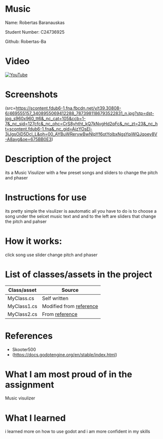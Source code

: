 # Music

Name: Robertas Baranauskas

Student Number: C24736925

Github: Robertas-Ba

# Video

[![YouTube](https://cdn.mos.cms.futurecdn.net/8gzcr6RpGStvZFA2qRt4v6-1200-80.jpg)](https://youtu.be/4_znaMbcrC0)

# Screenshots
(src=https://scontent.fdub6-1.fna.fbcdn.net/v/t39.30808-6/469555157_3408955069412288_7873981186793522831_n.jpg?stp=dst-jpg_s960x960_tt6&_nc_cat=105&ccb=1-7&_nc_sid=127cfc&_nc_ohc=CrS8yhtht_kQ7kNvgHd2qFc&_nc_zt=23&_nc_ht=scontent.fdub6-1.fna&_nc_gid=AjzYOsEl-3jJgsOjD5Dcl_L&oh=00_AYBuWRerywBwNIpYf6otYolbxNgsYpiWQJqoey8V-A8avg&oe=675BB0E3)
# Description of the project
its a Music Visulizer with a few preset songs and sliders to change the pitch and phaser
# Instructions for use
its pretty simple the visulizer is aautomatic all you have to do is to choose a song under the selcet music text and and to the left are sliders that change the pitch and pahser 
# How it works:
click song use slider change pitch and phaser
# List of classes/assets in the project

| Class/asset | Source |
|-----------|-----------|
| MyClass.cs | Self written |
| MyClass1.cs | Modified from [reference]() |
| MyClass2.cs | From [reference]() |

# References
* Skooter500
* (https://docs.godotengine.org/en/stable/index.html)

# What I am most proud of in the assignment
Music visulizer

# What I learned
i learned more on how to use godot and i am more confident in my skills
